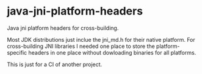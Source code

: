 # java-jni-platform-headers
Java jni platform headers for cross-building.

Most JDK distributions just inclue the jni_md.h for their native platform.
For cross-building JNI libraries I needed one place to store the platform-specific headers in one place
without dowloading binaries for all platforms.

This is just for a CI of another project.
